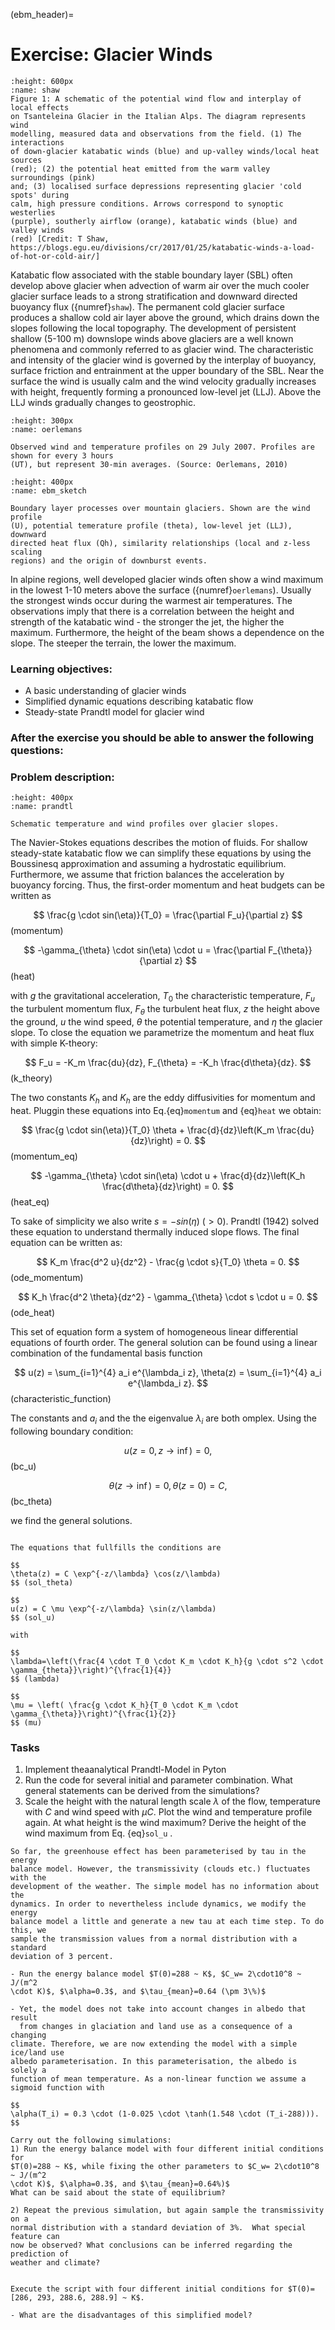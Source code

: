 (ebm_header)=
# Exercise: Glacier Winds  

 ```{figure} ./pics/katabatic_shaw.png
:height: 600px
:name: shaw
Figure 1: A schematic of the potential wind flow and interplay of local effects
on Tsanteleina Glacier in the Italian Alps. The diagram represents wind
modelling, measured data and observations from the field. (1) The interactions
of down-glacier katabatic winds (blue) and up-valley winds/local heat sources
(red); (2) the potential heat emitted from the warm valley surroundings (pink)
and; (3) localised surface depressions representing glacier 'cold spots' during
calm, high pressure conditions. Arrows correspond to synoptic westerlies
(purple), southerly airflow (orange), katabatic winds (blue) and valley winds
(red) [Credit: T Shaw, https://blogs.egu.eu/divisions/cr/2017/01/25/katabatic-winds-a-load-of-hot-or-cold-air/] 
```

Katabatic flow associated with the stable boundary layer (SBL)
often develop above glacier when advection of warm air over the much cooler glacier
surface leads to a strong stratification and downward directed buoyancy flux ({numref}`shaw`).
The permanent cold glacier surface produces a shallow cold air layer above the
ground, which drains down the slopes following the local topography. The
development of persistent shallow (5-100 m) downslope winds above glaciers are
a well known phenomena and commonly referred to as glacier wind. The
characteristic and intensity of the glacier wind is governed by the interplay
of buoyancy, surface friction and entrainment at the upper boundary of the SBL.
Near the surface the wind is usually calm and the wind velocity gradually
increases with height, frequently forming a pronounced low-level jet (LLJ).
Above the LLJ winds gradually changes to geostrophic.

 ```{figure} ./pics/glacier_wind_oerlemans.png
:height: 300px
:name: oerlemans

Observed wind and temperature profiles on 29 July 2007. Profiles are shown for every 3 hours
(UT), but represent 30-min averages. (Source: Oerlemans, 2010)
```


 ```{figure} ./pics/SBL_schematic.png
:height: 400px
:name: ebm_sketch

Boundary layer processes over mountain glaciers. Shown are the wind profile
(U), potential temerature profile (theta), low-level jet (LLJ), downward
directed heat flux (Qh), similarity relationships (local and z-less scaling
regions) and the origin of downburst events.
```
In alpine regions, well developed glacier winds often show a wind maximum in
the lowest 1-10 meters above the surface ({numref}`oerlemans`). Usually the
strongest winds occur during the warmest air temperatures. The observations
imply that there is a correlation between the height and strength of the
katabatic wind - the stronger the jet, the higher the maximum.
Furthermore, the height of the beam shows a dependence on the slope. The
steeper the terrain, the lower the maximum.



### Learning objectives:
* A basic understanding of glacier winds
* Simplified dynamic equations describing katabatic flow
* Steady-state Prandtl model for glacier wind 

### After the exercise you should be able to answer the following questions:

### Problem description:

 ```{figure} ./pics/prandtl_schematic.png
:height: 400px
:name: prandtl

Schematic temperature and wind profiles over glacier slopes.
```

The Navier-Stokes equations describes the motion of fluids. For shallow
steady-state katabatic flow we can simplify these equations by using the Boussinesq
approximation and assuming a hydrostatic equilibrium. Furthermore, we assume
that friction balances the acceleration by buoyancy forcing. Thus, the first-order momentum and heat budgets can be written as

$$
\frac{g \cdot sin(\eta)}{T_0} = \frac{\partial F_u}{\partial z}
$$ (momentum)

$$
-\gamma_{\theta} \cdot sin(\eta) \cdot u = \frac{\partial F_{\theta}}{\partial z}
$$ (heat)

with $g$ the gravitational acceleration, $T_0$ the characteristic temperature, $F_u$ the turbulent momentum flux, $F_{\theta}$ the turbulent heat flux, $z$ the height above the ground, $u$ the wind speed, $\theta$ the potential temperature, and $\eta$ the glacier slope. To close the equation we parametrize the momentum and heat flux with simple K-theory:

$$
F_u = -K_m \frac{du}{dz}, F_{\theta} = -K_h \frac{d\theta}{dz}.
$$ (k_theory)

The two constants $K_h$ and $K_h$ are the eddy diffusivities for momentum and heat. Pluggin these equations into Eq.{eq}`momentum` and {eq}`heat` we obtain:

$$
\frac{g \cdot sin(\eta)}{T_0} \theta + \frac{d}{dz}\left(K_m \frac{du}{dz}\right) = 0.
$$ (momentum_eq)

$$
-\gamma_{\theta} \cdot sin(\eta) \cdot u + \frac{d}{dz}\left(K_h \frac{d\theta}{dz}\right) = 0.
$$ (heat_eq)

To sake of simplicity we also write $s=-sin(\eta) ~ (>0)$. Prandtl (1942) solved these equation to understand thermally induced slope flows. The final equation can be written as:

$$
K_m \frac{d^2 u}{dz^2} - \frac{g \cdot s}{T_0} \theta = 0.
$$ (ode_momentum) 

$$
K_h \frac{d^2 \theta}{dz^2} - \gamma_{\theta} \cdot s \cdot u = 0.
$$ (ode_heat)

This set of equation form a system of homogeneous linear differential equations of fourth order. 
The general solution can be found using a linear combination of the fundamental basis function

$$
u(z) = \sum_{i=1}^{4} a_i e^{\lambda_i z}, \theta(z) = \sum_{i=1}^{4} a_i e^{\lambda_i z}.
$$ (characteristic_function)

The constants and $a_i$ and the the eigenvalue $\lambda_i$ are both omplex. Using the following boundary condition:

$$
u(z=0, z \rightarrow \inf) = 0,
$$ (bc_u)

$$
\theta(z \rightarrow \inf) = 0, \theta(z=0)=C,
$$ (bc_theta)

we find the general solutions.

```{admonition} Analytical Prandtl-Model

The equations that fullfills the conditions are

$$
\theta(z) = C \exp^{-z/\lambda} \cos(z/\lambda)
$$ (sol_theta)

$$
u(z) = C \mu \exp^{-z/\lambda} \sin(z/\lambda)
$$ (sol_u)

with

$$
\lambda=\left(\frac{4 \cdot T_0 \cdot K_m \cdot K_h}{g \cdot s^2 \cdot \gamma_{theta}}\right)^{\frac{1}{4}}
$$ (lambda)

$$
\mu = \left( \frac{g \cdot K_h}{T_0 \cdot K_m \cdot \gamma_{\theta}}\right)^{\frac{1}{2}}
$$ (mu)
```

### Tasks 
1. Implement theaanalytical  Prandtl-Model in Pyton 
2. Run the code for several initial and parameter combination. What general statements can be derived from the simulations?
3. Scale the height with the natural length scale $\lambda$ of the flow, temperature
   with $C$ and wind speed with $\mu C$. Plot the wind and temperature profile
again. At what height is the wind maximum? Derive the height of the wind
maximum from Eq. {eq}`sol_u` . 



```{admonition} Revisit the EBM-Model
So far, the greenhouse effect has been parameterised by tau in the energy
balance model. However, the transmissivity (clouds etc.) fluctuates with the
development of the weather. The simple model has no information about the
dynamics. In order to nevertheless include dynamics, we modify the energy
balance model a little and generate a new tau at each time step. To do this, we
sample the transmission values from a normal distribution with a standard
deviation of 3 percent. 

- Run the energy balance model $T(0)=288 ~ K$, $C_w= 2\cdot10^8 ~ J/(m^2
\cdot K)$, $\alpha=0.3$, and $\tau_{mean}=0.64 (\pm 3\%)$

- Yet, the model does not take into account changes in albedo that result
  from changes in glaciation and land use as a consequence of a changing
climate. Therefore, we are now extending the model with a simple ice/land use
albedo parameterisation. In this parameterisation, the albedo is solely a
function of mean temperature. As a non-linear function we assume a sigmoid function with 

$$
\alpha(T_i) = 0.3 \cdot (1-0.025 \cdot \tanh(1.548 \cdot (T_i-288))).
$$

Carry out the following simulations:
1) Run the energy balance model with four different initial conditions for
$T(0)=288 ~ K$, while fixing the other parameters to $C_w= 2\cdot10^8 ~ J/(m^2
\cdot K)$, $\alpha=0.3$, and $\tau_{mean}=0.64%)$
What can be said about the state of equilibrium?

2) Repeat the previous simulation, but again sample the transmissivity on a
normal distribution with a standard deviation of 3%.  What special feature can
now be observed? What conclusions can be inferred regarding the prediction of
weather and climate?


Execute the script with four different initial conditions for $T(0)= [286, 293, 288.6, 288.9] ~ K$. 

- What are the disadvantages of this simplified model?

```



